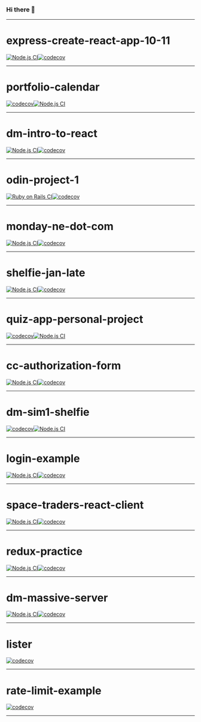 ### Hi there 👋

<!--
**joshparkerj/joshparkerj** is a ✨ _special_ ✨ repository because its `README.md` (this file) appears on your GitHub profile.

Here are some ideas to get you started:

- 🔭 I’m currently working on ...
- 🌱 I’m currently learning ...
- 👯 I’m looking to collaborate on ...
- 🤔 I’m looking for help with ...
- 💬 Ask me about ...
- 📫 How to reach me: ...
- 😄 Pronouns: ...
- ⚡ Fun fact: ...
-->

---

# express-create-react-app-10-11

[![Node.js CI](https://github.com/joshparkerj/express-create-react-app-10-11/actions/workflows/node.js.yml/badge.svg)](https://github.com/joshparkerj/express-create-react-app-10-11/actions/workflows/node.js.yml)[![codecov](https://codecov.io/gh/joshparkerj/express-create-react-app-10-11/branch/master/graph/badge.svg?token=G6CYINWGJ0)](https://codecov.io/gh/joshparkerj/express-create-react-app-10-11)

---

# portfolio-calendar

[![codecov](https://codecov.io/gh/joshparkerj/portfolio-calendar/branch/master/graph/badge.svg?token=I1E7VIPCZR)](https://codecov.io/gh/joshparkerj/portfolio-calendar)[![Node.js CI](https://github.com/joshparkerj/portfolio-calendar/actions/workflows/node.js.yml/badge.svg)](https://github.com/joshparkerj/portfolio-calendar/actions/workflows/node.js.yml)

---

# dm-intro-to-react

[![Node.js CI](https://github.com/joshparkerj/dm-intro-to-react/actions/workflows/node.js.yml/badge.svg)](https://github.com/joshparkerj/dm-intro-to-react/actions/workflows/node.js.yml)[![codecov](https://codecov.io/gh/joshparkerj/dm-intro-to-react/branch/master/graph/badge.svg?token=F4U74XEQNR)](https://codecov.io/gh/joshparkerj/dm-intro-to-react)

---

# odin-project-1

[![Ruby on Rails CI](https://github.com/joshparkerj/odin-project-1/actions/workflows/rubyonrails.yml/badge.svg)](https://github.com/joshparkerj/odin-project-1/actions/workflows/rubyonrails.yml)[![codecov](https://codecov.io/gh/joshparkerj/odin-project-1/branch/master/graph/badge.svg?token=20JTS9LXXO)](https://codecov.io/gh/joshparkerj/odin-project-1)

---

# monday-ne-dot-com

[![Node.js CI](https://github.com/joshparkerj/monday-ne-dot-com/actions/workflows/node.js.yml/badge.svg)](https://github.com/joshparkerj/monday-ne-dot-com/actions/workflows/node.js.yml)[![codecov](https://codecov.io/gh/joshparkerj/monday-ne-dot-com/branch/master/graph/badge.svg?token=77EIG4ZNCM)](https://codecov.io/gh/joshparkerj/monday-ne-dot-com)

---

# shelfie-jan-late

[![Node.js CI](https://github.com/joshparkerj/shelfie-jan-late/actions/workflows/node.js.yml/badge.svg)](https://github.com/joshparkerj/shelfie-jan-late/actions/workflows/node.js.yml)[![codecov](https://codecov.io/gh/joshparkerj/shelfie-jan-late/branch/master/graph/badge.svg?token=QT5AMY864F)](https://codecov.io/gh/joshparkerj/shelfie-jan-late)

---

# quiz-app-personal-project

[![codecov](https://codecov.io/gh/joshparkerj/quiz-app-personal-project/branch/master/graph/badge.svg?token=ONJ9XRJZ7B)](https://codecov.io/gh/joshparkerj/quiz-app-personal-project)[![Node.js CI](https://github.com/joshparkerj/quiz-app-personal-project/actions/workflows/node.js.yml/badge.svg)](https://github.com/joshparkerj/quiz-app-personal-project/actions/workflows/node.js.yml)

---

# cc-authorization-form

[![Node.js CI](https://github.com/joshparkerj/cc-authorization-form/actions/workflows/node.js.yml/badge.svg)](https://github.com/joshparkerj/cc-authorization-form/actions/workflows/node.js.yml)[![codecov](https://codecov.io/gh/joshparkerj/cc-authorization-form/branch/master/graph/badge.svg?token=WNTLZGC6D8)](https://codecov.io/gh/joshparkerj/cc-authorization-form)

---

# dm-sim1-shelfie

[![codecov](https://codecov.io/gh/joshparkerj/dm-sim1-shelfie/branch/master/graph/badge.svg?token=9J50OO15BY)](https://codecov.io/gh/joshparkerj/dm-sim1-shelfie)[![Node.js CI](https://github.com/joshparkerj/dm-sim1-shelfie/actions/workflows/node.js.yml/badge.svg)](https://github.com/joshparkerj/dm-sim1-shelfie/actions/workflows/node.js.yml)

---

# login-example

[![Node.js CI](https://github.com/joshparkerj/login-example/actions/workflows/node.js.yml/badge.svg)](https://github.com/joshparkerj/login-example/actions/workflows/node.js.yml)[![codecov](https://codecov.io/gh/joshparkerj/login-example/branch/master/graph/badge.svg?token=TZBJ4P52A9)](https://codecov.io/gh/joshparkerj/login-example)

---

# space-traders-react-client

[![Node.js CI](https://github.com/joshparkerj/space-traders-react-client/actions/workflows/node.js.yml/badge.svg)](https://github.com/joshparkerj/space-traders-react-client/actions/workflows/node.js.yml)[![codecov](https://codecov.io/gh/joshparkerj/space-traders-react-client/branch/main/graph/badge.svg?token=OG306I3WXQ)](https://codecov.io/gh/joshparkerj/space-traders-react-client)

---

# redux-practice

[![Node.js CI](https://github.com/joshparkerj/redux-practice/actions/workflows/node.js.yml/badge.svg)](https://github.com/joshparkerj/redux-practice/actions/workflows/node.js.yml)[![codecov](https://codecov.io/gh/joshparkerj/redux-practice/branch/master/graph/badge.svg?token=VLXNV6AY4Y)](https://codecov.io/gh/joshparkerj/redux-practice)

---

# dm-massive-server

[![Node.js CI](https://github.com/joshparkerj/dm-massive-server/actions/workflows/node.js.yml/badge.svg)](https://github.com/joshparkerj/dm-massive-server/actions/workflows/node.js.yml)[![codecov](https://codecov.io/gh/joshparkerj/dm-massive-server/branch/master/graph/badge.svg?token=12RGHCWM5Q)](https://codecov.io/gh/joshparkerj/dm-massive-server)

---

# lister

[![codecov](https://codecov.io/gh/joshparkerj/lister/branch/master/graph/badge.svg?token=B6SPTDI655)](https://codecov.io/gh/joshparkerj/lister)

---

# rate-limit-example

[![codecov](https://codecov.io/gh/joshparkerj/rate-limit-example/branch/main/graph/badge.svg?token=ANLD8R0448)](https://codecov.io/gh/joshparkerj/rate-limit-example)

---
